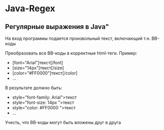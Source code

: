 # Java-Regex

## Регулярные выражения в Java"

На вход программы подается произвольный текст, включающий т.н. BB-коды

Преобразовать все BB-коды в корректные html-теги.
Пример:

* [font="Arial"]текст[/font]
* [size="14px"]текст[/size]
* [color="#FF0000"]текст[/color]
* ...

В результате должно быть:

* style="font-family: Arial">текст</span>
* style="font-size: 14px ">текст</span>
*  style="color: #FF0000 ">текст</span>
*  ...

Учесть, что BB-коды могут быть вложены друг в друга
